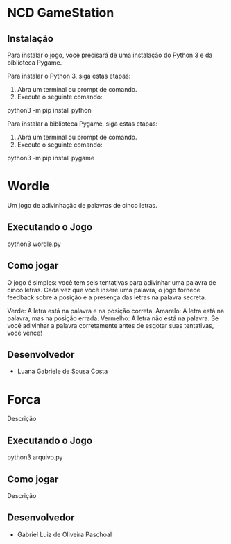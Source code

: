 # NCD GameStation

## Instalação

Para instalar o jogo, você precisará de uma instalação do Python 3 e da biblioteca Pygame.

Para instalar o Python 3, siga estas etapas:

1. Abra um terminal ou prompt de comando.
2. Execute o seguinte comando:

python3 -m pip install python


Para instalar a biblioteca Pygame, siga estas etapas:

1. Abra um terminal ou prompt de comando.
2. Execute o seguinte comando:

python3 -m pip install pygame

# Wordle
Um jogo de adivinhação de palavras de cinco letras.

## Executando o Jogo
python3 wordle.py

## Como jogar
O jogo é simples: você tem seis tentativas para adivinhar uma palavra de cinco letras. Cada vez que você insere uma palavra, o jogo fornece feedback sobre a posição e a presença das letras na palavra secreta.

Verde: A letra está na palavra e na posição correta.
Amarelo: A letra está na palavra, mas na posição errada.
Vermelho: A letra não está na palavra.
Se você adivinhar a palavra corretamente antes de esgotar suas tentativas, você vence!

## Desenvolvedor
- Luana Gabriele de Sousa Costa


# Forca
Descrição

## Executando o Jogo
python3 arquivo.py

## Como jogar
Descrição

## Desenvolvedor
- Gabriel Luiz de Oliveira Paschoal